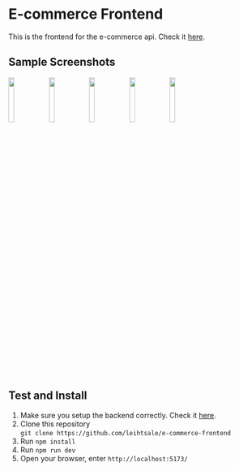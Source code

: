 # E-commerce Frontend
This is the frontend for the e-commerce api. Check it [here](https://github.com/leihtsale/e-commerce-api).

## Sample Screenshots
<img src="https://res.cloudinary.com/dedalryr3/image/upload/v1683601971/e-commerce-frontend/home_cdsfoj.png" width="15%"></img> <img src="https://res.cloudinary.com/dedalryr3/image/upload/v1683601971/e-commerce-frontend/search_m9uccl.png" width="15%"></img> <img src="https://res.cloudinary.com/dedalryr3/image/upload/v1683601970/e-commerce-frontend/product_gmihzy.png" width="15%"></img> <img src="https://res.cloudinary.com/dedalryr3/image/upload/v1683601970/e-commerce-frontend/signup_kb0qia.png" width="15%"></img> <img src="https://res.cloudinary.com/dedalryr3/image/upload/v1683601970/e-commerce-frontend/login_oz8bjc.png" width="15%"></img>

## Test and Install
1. Make sure you setup the backend correctly. Check it [here](https://github.com/leihtsale/e-commerce-api).
2. Clone this repository \
```git clone https://github.com/leihtsale/e-commerce-frontend ```
3. Run ```npm install```
4. Run ```npm run dev```
5. Open your browser, enter ```http://localhost:5173/```